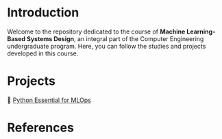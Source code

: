 # Introduction

Welcome to the repository dedicated to the course of **Machine Learning-Based Systems Design**, an integral part of the Computer Engineering undergraduate program. Here, you can follow the studies and projects developed in this course.

# Projects

📁 [Python Essential for MLOps](./Python_Essentials_for_MLOps/)

# References
